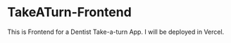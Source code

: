 # TakeATurn-Frontend
This is Frontend for a Dentist Take-a-turn App. I will be deployed in Vercel. 
